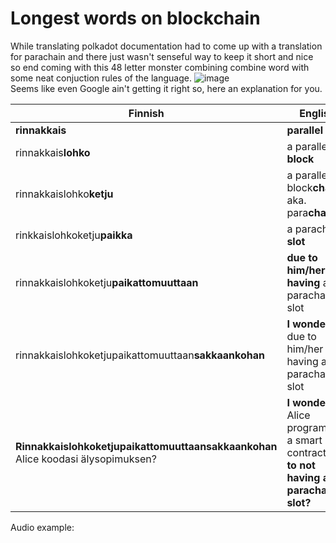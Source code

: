 # Longest words on blockchain
While translating polkadot documentation had to come up with a translation for parachain and there just wasn't senseful way to keep it short and nice so 
end coming with this 48 letter monster combining combine word with some neat conjuction rules of the language.
![image](https://user-images.githubusercontent.com/15621959/152089654-b155f339-711b-46ea-a75b-f76293c19531.png)  
Seems like even Google ain't getting it right so, here an explanation for you. 

| Finnish                                                                  | English                                                                           |
|--------------------------------------------------------------------------|-----------------------------------------------------------------------------------|
| **rinnakkais**                                                           | **parallel**                                                                      |
| rinnakkais**lohko**                                                      | a parallel **block**                                                              |
| rinnakkaislohko**ketju**                                                 | a parallel block**chain** aka. para**chain**                                      |
| rinkkaislohkoketju**paikka**                                             | a parachain **slot**                                                              |
| rinnakkaislohkoketju**paikattomuuttaan**                                 | **due to him/her not having** a parachain slot                                    |
| rinnakkaislohkoketjupaikattomuuttaan**sakkaankohan**                     | **I wonder if,** due to him/her not having a parachain slot                       |
| **Rinnakkaislohkoketjupaikattomuuttaansakkaankohan** Alice koodasi älysopimuksen? | **I wonder if** Alice programmed a smart contract **due to not having a parachain slot?** |

Audio example:  
